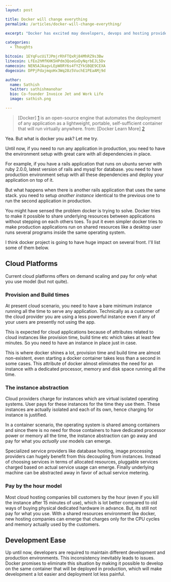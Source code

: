 ```yaml
---
layout: post

title: Docker will change everything
permalink: /articles/docker-will-change-everything/

excerpt: "Docker has excited may developers, devops and hosting providers, I share some my views and excitement about the project"

categories:
  - Thoughts

bitcoin: 1EYqFucUiTJPmjrRhFTQxRj84MhRZ9s3Bw
litecoin: LfEo2hMfKHK5HPdm3QoeGxDyNqrbEJL5Dv
namecoin: NEN5AJAagvLEpW8RY6s4fYZYkSBQE9CEXA
dogecoin: DPPjPdajmqoHx3Wq28z5VuchE1PEaAMj9d

author: 
  name: Sathish
  twitter: sathishmanohar
  bio: Co-founder Invoice Jet and Work Life
  image: sathish.png

---
```


> [Docker] [1] is an open-source engine that automates the deployment of any application as a lightweight, portable, self-sufficient container that will run virtually anywhere.
from: [Docker Learn More] [2]

Yea. But what is docker you ask? Let me try.

Until now, if you need to run any application in production, you need to have the environment setup with great care with all dependencies in place. 

For example, if you have a rails application that runs on ubuntu server with ruby 2.0.0, latest version of rails and mysql for database. you need to have production environment setup with all these dependencies and deploy your application on top of it.

But what happens when there is another rails application that uses the same stack. you need to setup _another instance_ identical to the previous one to run the second application in production.

You might have sensed the problem docker is trying to solve. Docker tries to make it possible to share underlying resources between applications without stepping on each others toes. To put it even simpler docker tries to make production applications run on shared resources like a desktop user runs several programs inside the same operating system.

I think docker project is going to have huge impact on several front. I'll list some of them below.

## Cloud Platforms
Current cloud platforms offers on demand scaling and pay for _only_ what you use model (but not quite).

### Provision and Build times
At present cloud scenario, you need to have a bare minimum instance running all the time to serve any application. Technically as a customer of the cloud provider you are using a less powerful instance even if any of your users are presently not using the app.

This is expected for cloud applications because of attributes related to cloud instances like provision time, build time etc which takes at least few minutes. So you need to have an instance in place just in case.

This is where docker shines a lot, provision time and build time are almost non-existent, even starting a docker container takes less than a second in some cases. This attribute of docker almost eliminates the need for an instance with a dedicated processor, memory and disk space running all the time.

### The instance abstraction
Cloud providers charge for instances which are virtual isolated operating systems. User pays for these instances for the time they use them. These instances are actually isolated and each of its own, hence charging for instance is justified.

In a container scenario, the operating system is shared among containers and since there is no need for those containers to have dedicated processor power or memory all the time, the instance abstraction can go away and pay for what you _actually use_ models can emerge.

Specialized service providers like database hosting, image processing providers can hugely benefit from this decoupling from instances. Instead of choosing services in terms of allocated resources, pluggable services charged based on actual service usage can emerge. Finally underlying machine can be abstracted away in favor of actual service metering.

### Pay by the hour model
Most cloud hosting companies bill customers by the hour (even if you kill the instance after 15 minutes of use), which is lot better compared to old ways of buying physical dedicated hardware in advance. But, its still not pay for what you use. With a shared resources environment like docker, new hosting companies can emerge that charges only for the CPU cycles and memory actually used by the customers.

## Development Ease
Up until now, developers are required to maintain different development and production environments. This inconsistency inevitably leads to issues. Docker promises to eliminate this situation by making it possible to develop on the same container that will be deployed in production, which will make development a lot easier and deployment lot less painful.

[1]: http://www.docker.io/ "Docker Official Website"
[2]: http://www.docker.io/learn_more/ "Docker Learn More"
